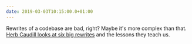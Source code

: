 ```yaml
---
date: 2019-03-03T10:15:00.0+01:00
---
```


Rewrites of a codebase are bad, right? Maybe it's more complex than that. [Herb Caudill looks at six big rewrites](https://medium.com/@herbcaudill/lessons-from-6-software-rewrite-stories-635e4c8f7c22) and the lessons they teach us.
